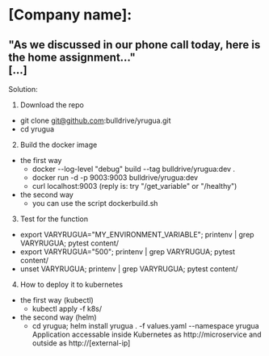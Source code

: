 # [Company name]:
"As we discussed in our phone call today, here is the home assignment..."  
[...]
---
  Solution:
1. Download the repo
  - git clone git@github.com:bulldrive/yrugua.git
  - cd yrugua
2. Build the docker image
  - the first way
    * docker --log-level "debug" build --tag bulldrive/yrugua:dev .
    * docker run -d -p 9003:9003 bulldrive/yrugua:dev
    * curl localhost:9003 (reply is: try "/get_variable" or "/healthy")
  - the second way
    * you can use the script dockerbuild.sh
3. Test for the function
  - export VARYRUGUA="MY_ENVIRONMENT_VARIABLE"; printenv | grep VARYRUGUA; pytest content/
  - export VARYRUGUA="500"; printenv | grep VARYRUGUA; pytest content/
  - unset VARYRUGUA; printenv | grep VARYRUGUA; pytest content/
4. How to deploy it to kubernetes
  - the first way (kubectl)
    * kubectl apply -f k8s/
  - the second way (helm)
    * cd yrugua; helm install yrugua . -f values.yaml --namespace yrugua
Application accessable inside Kubernetes as http://microservice and outside as http://[external-ip]
